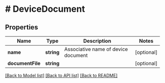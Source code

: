 # # DeviceDocument

## Properties

Name | Type | Description | Notes
------------ | ------------- | ------------- | -------------
**name** | **string** | Associative name of device document | [optional]
**documentFile** | **string** |  | [optional]

[[Back to Model list]](../../README.md#models) [[Back to API list]](../../README.md#endpoints) [[Back to README]](../../README.md)
